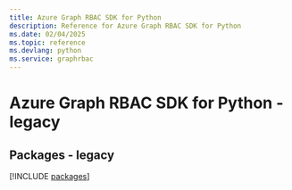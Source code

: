 ```yaml
---
title: Azure Graph RBAC SDK for Python
description: Reference for Azure Graph RBAC SDK for Python
ms.date: 02/04/2025
ms.topic: reference
ms.devlang: python
ms.service: graphrbac
---
```

# Azure Graph RBAC SDK for Python - legacy
## Packages - legacy
[!INCLUDE [packages](graph-rbac-index.md)]
